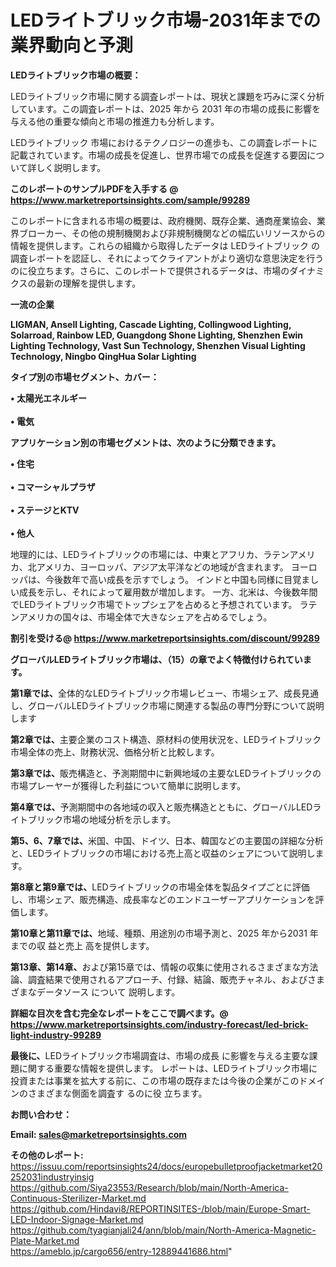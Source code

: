 # LEDライトブリック市場-2031年までの業界動向と予測

<strong><b>LEDライトブリック市場の概要：</b></strong>

LEDライトブリック市場に関する調査レポートは、現状と課題を巧みに深く分析しています。この調査レポートは、2025 年から 2031 年の市場の成長に影響を与える他の重要な傾向と市場の推進力も分析します。

LEDライトブリック 市場におけるテクノロジーの進歩も、この調査レポートに記載されています。市場の成長を促進し、世界市場での成長を促進する要因について詳しく説明します。

<strong>このレポートのサンプルPDFを入手する @ <a href=https://www.marketreportsinsights.com/sample/99289>https://www.marketreportsinsights.com/sample/99289</a></strong>

このレポートに含まれる市場の概要は、政府機関、既存企業、通商産業協会、業界ブローカー、その他の規制機関および非規制機関などの幅広いリソースからの情報を提供します。これらの組織から取得したデータは LEDライトブリック の調査レポートを認証し、それによってクライアントがより適切な意思決定を行うのに役立ちます。さらに、このレポートで提供されるデータは、市場のダイナミクスの最新の理解を提供します。

<strong>一流の企業</strong>

<strong><b>LIGMAN, Ansell Lighting, Cascade Lighting, Collingwood Lighting, Solarroad, Rainbow LED, Guangdong Shone Lighting, Shenzhen Ewin Lighting Technology, Vast Sun Technology, Shenzhen Visual Lighting Technology, Ningbo QingHua Solar Lighting</b></strong>

<strong><b>タイプ別の市場セグメント、カバー：</b></strong>

<strong>• 太陽光エネルギー<br><br>• 電気</strong>

<strong><b>アプリケーション別の市場セグメントは、次のように分類できます。</b></strong>

<strong>• 住宅<br><br>• コマーシャルプラザ<br><br>• ステージとKTV<br><br>• 他人</strong>

 地理的には、LEDライトブリックの市場には、中東とアフリカ、ラテンアメリカ、北アメリカ、ヨーロッパ、アジア太平洋などの地域が含まれます。 ヨーロッパは、今後数年で高い成長を示すでしょう。 インドと中国も同様に目覚ましい成長を示し、それによって雇用数が増加します。 一方、北米は、今後数年間でLEDライトブリック市場でトップシェアを占めると予想されています。 ラテンアメリカの国々は、市場全体で大きなシェアを占めるでしょう。

<strong>割引を受ける@ <a href=https://www.marketreportsinsights.com/discount/99289>https://www.marketreportsinsights.com/discount/99289</a></strong>

<strong><b>グローバルLEDライトブリック市場は、（15）の章でよく特徴付けられています。</b></strong>

<strong><b>第</b></strong><strong><b>1章では、</b></strong>全体的なLEDライトブリック市場レビュー、市場シェア、成長見通し、グローバルLEDライトブリック市場に関連する製品の専門分野について説明します

<strong><b>第2章では、</b></strong>主要企業のコスト構造、原材料の使用状況を、LEDライトブリック市場全体の売上、財務状況、価格分析と比較します。

<strong><b>第3章では、</b></strong>販売構造と、予測期間中に新興地域の主要なLEDライトブリックの市場プレーヤーが獲得した利益について簡単に説明します。

<strong><b>第4章では、</b></strong>予測期間中の各地域の収入と販売構造とともに、グローバルLEDライトブリック市場の地域分析を示します。

<strong><b>第5、6、7章では、</b></strong>米国、中国、ドイツ、日本、韓国などの主要国の詳細な分析と、LEDライトブリックの市場における売上高と収益のシェアについて説明します。

<strong><b>第8章と第9章では、</b></strong>LEDライトブリックの市場全体を製品タイプごとに評価し、市場シェア、販売構造、成長率などのエンドユーザーアプリケーションを評価します。

<strong><b>第10章と第11章では、</b></strong>地域、種類、用途別の市場予測と、2025 年から2031 年までの収 益と売上 高を提供します。

<strong><b>第13章、第14章、</b></strong>および第15章では、情報の収集に使用されるさまざまな方法論、調査結果で使用されるアプローチ、付録、結論、販売チャネル、およびさまざまなデータソース について 説明します。

<strong>詳細な目次を含む完全なレポートをここで調べます。@ <a href=https://www.marketreportsinsights.com/industry-forecast/led-brick-light-industry-99289>https://www.marketreportsinsights.com/industry-forecast/led-brick-light-industry-99289</a></strong>

<strong><b>最後に、</b></strong>LEDライトブリック市場調査は、市場の成長 に影響を</a>与える主要な課題に関する重要な情報を提供します。 レポートは、LEDライトブリック市場に投資または事業を拡大する前に、この市場の既存または今後の企業がこのドメインのさまざまな側面を調査す るのに役 立ちます。

<strong><b>お問い合わせ：</b></strong>

<strong>Email: </strong><a href=mailto:sales@marketreportsinsights.com><strong>sales@marketreportsinsights.com</strong></a>

<strong>その他のレポート:</strong>
<br>
<a href=https://issuu.com/reportsinsights24/docs/europebulletproofjacketmarket20252031industryinsig>https://issuu.com/reportsinsights24/docs/europebulletproofjacketmarket20252031industryinsig</a>
<br>
<a href=https://github.com/Siya23553/Research/blob/main/North-America-Continuous-Sterilizer-Market.md>https://github.com/Siya23553/Research/blob/main/North-America-Continuous-Sterilizer-Market.md</a>
<br>
<a href=https://github.com/Hindavi8/REPORTINSITES-/blob/main/Europe-Smart-LED-Indoor-Signage-Market.md>https://github.com/Hindavi8/REPORTINSITES-/blob/main/Europe-Smart-LED-Indoor-Signage-Market.md</a>
<br>
<a href=https://github.com/tyagianjali24/ann/blob/main/North-America-Magnetic-Plate-Market.md>https://github.com/tyagianjali24/ann/blob/main/North-America-Magnetic-Plate-Market.md</a>
<br>
<a href=https://ameblo.jp/cargo656/entry-12889441686.html>https://ameblo.jp/cargo656/entry-12889441686.html</a>"
